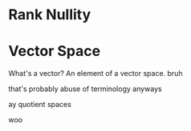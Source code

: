 # Rank Nullity

# Vector Space

What's a vector? 
An element of a vector space.
bruh

that's probably abuse of terminology anyways


ay quotient spaces 

woo


